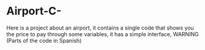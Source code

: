 # Airport-C-
Here is a project about an airport, it contains a single code that shows you the price to pay through some variables, it has a simple interface, WARNING (Parts of the code in Spanish)
